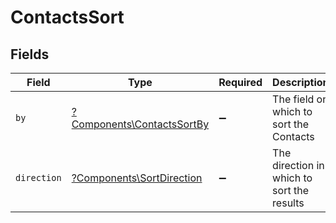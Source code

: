 # ContactsSort


## Fields

| Field                                                                   | Type                                                                    | Required                                                                | Description                                                             | Example                                                                 |
| ----------------------------------------------------------------------- | ----------------------------------------------------------------------- | ----------------------------------------------------------------------- | ----------------------------------------------------------------------- | ----------------------------------------------------------------------- |
| `by`                                                                    | [?Components\ContactsSortBy](../../Models/Components/ContactsSortBy.md) | :heavy_minus_sign:                                                      | The field on which to sort the Contacts                                 | created_at                                                              |
| `direction`                                                             | [?Components\SortDirection](../../Models/Components/SortDirection.md)   | :heavy_minus_sign:                                                      | The direction in which to sort the results                              |                                                                         |